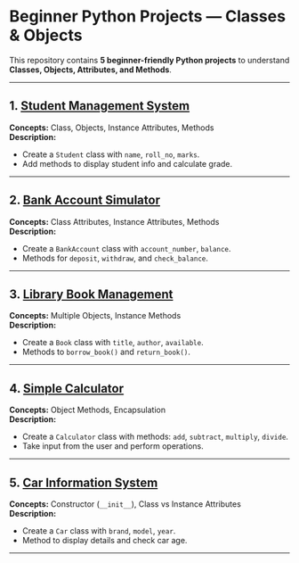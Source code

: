 # Beginner Python Projects — Classes & Objects

This repository contains **5 beginner-friendly Python projects** to understand **Classes, Objects, Attributes, and Methods**.

---

## 1. [Student Management System](student_management_system.py)
**Concepts:** Class, Objects, Instance Attributes, Methods  
**Description:**  
- Create a `Student` class with `name`, `roll_no`, `marks`.  
- Add methods to display student info and calculate grade.

---

## 2. [Bank Account Simulator](bank_account_simulator.py)
**Concepts:** Class Attributes, Instance Attributes, Methods  
**Description:**  
- Create a `BankAccount` class with `account_number`, `balance`.  
- Methods for `deposit`, `withdraw`, and `check_balance`.

---

## 3. [Library Book Management](library_book_management.py)
**Concepts:** Multiple Objects, Instance Methods  
**Description:**  
- Create a `Book` class with `title`, `author`, `available`.  
- Methods to `borrow_book()` and `return_book()`.

---

## 4. [Simple Calculator](simple_calculator.py)
**Concepts:** Object Methods, Encapsulation  
**Description:**  
- Create a `Calculator` class with methods: `add`, `subtract`, `multiply`, `divide`.  
- Take input from the user and perform operations.

---

## 5. [Car Information System](car_information_system.py)
**Concepts:** Constructor (`__init__`), Class vs Instance Attributes  
**Description:**  
- Create a `Car` class with `brand`, `model`, `year`.  
- Method to display details and check car age.

---



